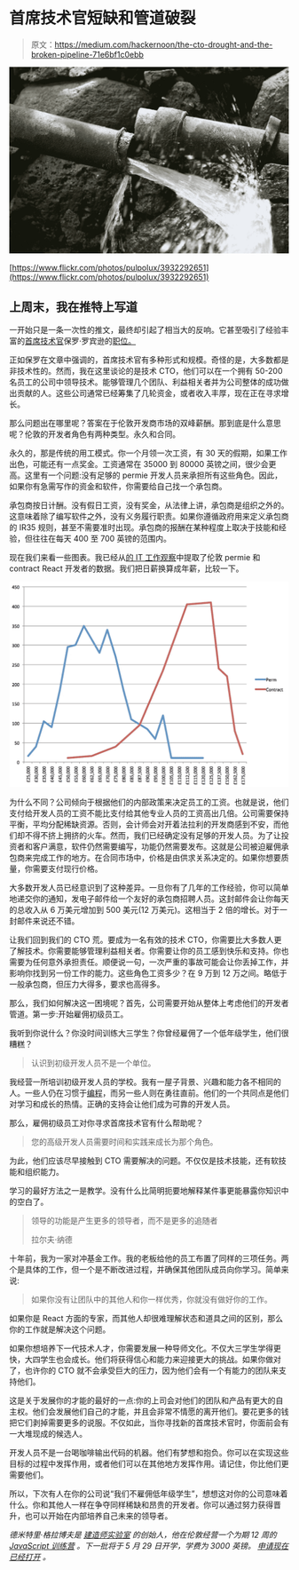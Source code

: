 # 首席技术官短缺和管道破裂

> 原文：<https://medium.com/hackernoon/the-cto-drought-and-the-broken-pipeline-71e6bf1c0ebb>

![](img/875c7d09613f9b21d47dcb749c831fd1.png)

[https://www.flickr.com/photos/pulpolux/3932292651](https://www.flickr.com/photos/pulpolux/3932292651)

## 上周末，我在推特上写道

一开始只是一条一次性的推文，最终却引起了相当大的反响。它甚至吸引了经验丰富的[首席技术官](https://hackernoon.com/tagged/cto)保罗·罗宾逊的[职位。](/@p7r/the-problems-of-the-cto-role-c2a143a1cec7)

正如保罗在文章中强调的，首席技术官有多种形式和规模。奇怪的是，大多数都是非技术性的。然而，我在这里谈论的是技术 CTO，他们可以在一个拥有 50-200 名员工的公司中领导技术。能够管理几个团队、利益相关者并为公司整体的成功做出贡献的人。这些公司通常已经筹集了几轮资金，或者收入丰厚，现在正在寻求增长。

那么问题出在哪里呢？答案在于伦敦开发商市场的双峰薪酬。那到底是什么意思呢？伦敦的开发者角色有两种类型。永久和合同。

永久的，那是传统的用工模式。你一个月领一次工资，有 30 天的假期，如果工作出色，可能还有一点奖金。工资通常在 35000 到 80000 英镑之间，很少会更高。这里有一个问题:没有足够的 permie 开发人员来承担所有这些角色。因此，如果你有急需写作的资金和软件，你需要给自己找一个承包商。

承包商按日计酬。没有假日工资，没有奖金，从法律上讲，承包商是组织之外的。这意味着除了编写软件之外，没有义务履行职责。如果你遵循政府用来定义承包商的 IR35 规则，甚至不需要准时出现。承包商的报酬在某种程度上取决于技能和经验，但往往在每天 400 至 700 英镑的范围内。

现在我们来看一些图表。我已经从[的 IT 工作观察](http://itjobswatch.co.uk/)中提取了伦敦 permie 和 contract React 开发者的数据。我们把日薪换算成年薪，比较一下。

![](img/5302e7806941e2118d770197495efead.png)

为什么不同？公司倾向于根据他们的内部政策来决定员工的工资。也就是说，他们支付给开发人员的工资不能比支付给其他专业人员的工资高出几倍。公司需要保持平衡，平均分配稀缺资源。否则，会计师会对开着法拉利的开发商感到不安，而他们却不得不挤上拥挤的火车。然而，我们已经确定没有足够的开发人员。为了让投资者和客户满意，软件仍然需要编写，功能仍然需要发布。这就是公司被迫雇佣承包商来完成工作的地方。在合同市场中，价格是由供求关系决定的。如果你想要质量，你需要支付现行价格。

大多数开发人员已经意识到了这种差异。一旦你有了几年的工作经验，你可以简单地递交你的通知，发电子邮件给一个友好的承包商招聘人员。这封邮件会让你每天的总收入从 6 万美元增加到 500 美元(12 万美元)。这相当于 2 倍的增长。对于一封邮件来说还不错。

让我们回到我们的 CTO 荒。要成为一名有效的技术 CTO，你需要比大多数人更了解技术。你需要能够管理利益相关者。你需要让你的员工感到快乐和支持。你也需要为任何意外承担责任。顺便说一句，一次严重的事故可能会让你丢掉工作，并影响你找到另一份工作的能力。这些角色工资多少？在 9 万到 12 万之间。略低于一般承包商，但压力大得多，要求也高得多。

那么，我们如何解决这一困境呢？首先，公司需要开始从整体上考虑他们的开发者管道。第一步:开始雇佣初级员工。

我听到你说什么？你没时间训练大三学生？你曾经雇佣了一个低年级学生，他们很糟糕？

> 认识到初级开发人员不是一个单位。

我经营一所培训初级开发人员的学校。我有一屋子背景、兴趣和能力各不相同的人。一些人仍在习惯于[编程](https://hackernoon.com/tagged/programming)，而另一些人则在勇往直前。他们的一个共同点是他们对学习和成长的热情。正确的支持会让他们成为可靠的开发人员。

那么，雇佣初级员工对你寻求首席技术官有什么帮助呢？

> 您的高级开发人员需要时间和实践来成长为那个角色。

为此，他们应该尽早接触到 CTO 需要解决的问题。不仅仅是技术技能，还有软技能和组织能力。

学习的最好方法之一是教学。没有什么比简明扼要地解释某件事更能暴露你知识中的空白了。

> 领导的功能是产生更多的领导者，而不是更多的追随者
> 
> 拉尔夫·纳德

十年前，我为一家对冲基金工作。我的老板给他的员工布置了同样的三项任务。两个是具体的工作，但一个是不断改进过程，并确保其他团队成员向你学习。简单来说:

> 如果你没有让团队中的其他人和你一样优秀，你就没有做好你的工作。

如果你是 React 方面的专家，而其他人却很难理解状态和道具之间的区别，那么你的工作就是解决这个问题。

如果你想培养下一代技术人才，你需要发展一种导师文化。不仅大三学生学得更快，大四学生也会成长。他们将获得信心和能力来迎接更大的挑战。如果你做对了，也许你的 CTO 就不会承受巨大的压力，因为他们会有一个有能力的团队来支持他们。

这是关于发展你的才能的最好的一点:你的上司会对他们的团队和产品有更大的自主权。他们会发展他们自己的才能，并且会非常不情愿的离开他们。要花更多的钱把它们剥掉需要更多的说服。不仅如此，当你寻找新的首席技术官时，你面前会有一大堆现成的候选人。

开发人员不是一台喝咖啡输出代码的机器。他们有梦想和抱负。你可以在实现这些目标的过程中发挥作用，或者他们可以在其他地方发挥作用。请记住，你比他们更需要他们。

所以，下次有人在你的公司说“我们不雇佣低年级学生”，想想这对你的公司意味着什么。你和其他人一样在争夺同样稀缺和昂贵的开发者。你可以通过努力获得晋升，也可以开始在内部培养自己未来的领导者。

*德米特里·格拉博夫是* [*建造师实验室*](http://constructorlabs.com) *的创始人，他在伦敦经营一个为期 12 周的* [*JavaScript 训练营*](http://www.constructorlabs.com/course) *。下一批将于 5 月 29 日开学，学费为 3000 英镑。* [*申请现在已经打开*](http://constructorlabs.com/admission) *。*